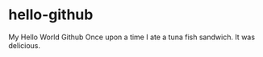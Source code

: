 # hello-github
My Hello World Github
Once upon a time I ate a tuna fish sandwich. It was delicious.
